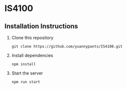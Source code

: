 # IS4100
## Installation Instructions
1.  Clone this repository
    ```
    git clone https://github.com/yuannypants/IS4100.git
    ```
2. Install dependencies
    ```
    npm install
    ```
3. Start the server
    ```
    npm run start
    ```
